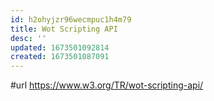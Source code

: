 ```yaml
---
id: h2ohyjzr96wecmpuc1h4m79
title: Wot Scripting API
desc: ''
updated: 1673501092814
created: 1673501087091
---
```


#url https://www.w3.org/TR/wot-scripting-api/